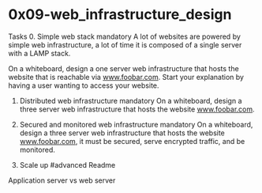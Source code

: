 # 0x09-web_infrastructure_design

Tasks
0. Simple web stack
mandatory
A lot of websites are powered by simple web infrastructure, a lot of time it is composed of a single server with a LAMP stack.

On a whiteboard, design a one server web infrastructure that hosts the website that is reachable via www.foobar.com. Start your explanation by having a user wanting to access your website.

1. Distributed web infrastructure
mandatory
On a whiteboard, design a three server web infrastructure that hosts the website www.foobar.com.

2. Secured and monitored web infrastructure
mandatory
On a whiteboard, design a three server web infrastructure that hosts the website www.foobar.com, it must be secured, serve encrypted traffic, and be monitored.

3. Scale up
#advanced
Readme

Application server vs web server
